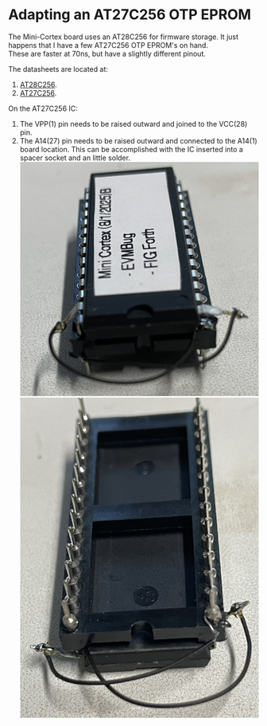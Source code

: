 # Adapting an AT27C256 OTP EPROM #

The Mini-Cortex board uses an AT28C256 for firmware storage. 
It just happens that I have a few AT27C256 OTP EPROM's on hand. \
These are faster at 70ns, but have a slightly different  pinout.

The datasheets are located at:
1. [AT28C256](https://ww1.microchip.com/downloads/en/DeviceDoc/doc0006.pdf).
2. [AT27C256](https://ww1.microchip.com/downloads/en/DeviceDoc/doc0014.pdf).

On the AT27C256 IC:
1. The VPP(1) pin needs to be raised outward and joined to the VCC(28) pin. 
2. The A14(27) pin needs to be raised outward and connected to the A14(1) board location.
This can be accomplished with the IC inserted into a spacer socket and an little solder.
![AT27C256 Top](/AT27C256%20top.jpeg)
![AT27C256 Bottom](AT27C256%20bottom.jpeg)
